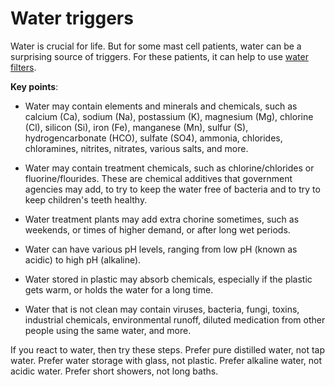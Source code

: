 [//]: # (
source: gpt-3 + jph editing
tags: water triggers
)

# Water triggers

Water is crucial for life. But for some mast cell patients, water can be a surprising source of triggers. For these patients, it can help to use [water filters](../water-filters/).

**Key points**:

* Water may contain elements and minerals and chemicals, such as calcium (Ca), sodium (Na), postassium (K), magnesium (Mg), chlorine (Cl), silicon (Si), iron (Fe), manganese (Mn), sulfur (S), hydrogencarbonate (HCO), sulfate (SO4), ammonia, chlorides, chloramines, nitrites, nitrates, various salts, and more.

* Water may contain treatment chemicals, such as chlorine/chlorides or fluorine/flourides. These are chemical additives that government agencies may add, to try to keep the water free of bacteria and to try to keep children's teeth healthy.

* Water treatment plants may add extra chorine sometimes, such as weekends, or times of higher demand, or after long wet periods.

* Water can have various pH levels, ranging from low pH (known as acidic) to high pH (alkaline).

* Water stored in plastic may absorb chemicals, especially if the plastic gets warm, or holds the water for a long time.

* Water that is not clean may contain viruses, bacteria, fungi, toxins, industrial chemicals, environmental runoff, diluted medication from other people using the same water, and more.

If you react to water, then try these steps. Prefer pure distilled water, not tap water. Prefer water storage with glass, not plastic. Prefer alkaline water, not acidic water. Prefer short showers, not long baths.
